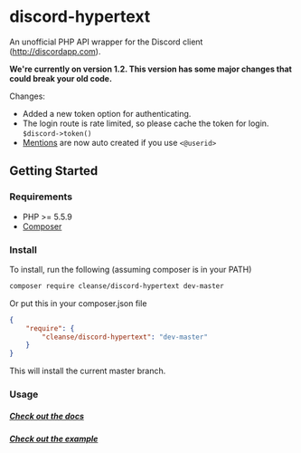 # discord-hypertext
An unofficial PHP API wrapper for the Discord client (http://discordapp.com).  
 
**We're currently on version 1.2. This version has some major changes that could break your old code.**

Changes:  
 * Added a new token option for authenticating.  
 * The login route is rate limited, so please cache the token for login. `$discord->token()`  
 * [Mentions][mentions] are now auto created if you use `<@userid>`  

## Getting Started

### Requirements

  * PHP >= 5.5.9
  * [Composer](https://getcomposer.org)

### Install

To install, run the following (assuming composer is in your PATH)

```sh
composer require cleanse/discord-hypertext dev-master
```
Or put this in your composer.json file
```json
{
	"require": {
		"cleanse/discord-hypertext": "dev-master"
	}
}
```

This will install the current master branch.

### Usage

##### [Check out the docs][docs]

##### [Check out the example][examples]

[examples]: examples/
[docs]: https://github.com/Cleanse/discord-hypertext/wiki
[mentions]: docs/Channel/Messages.md
